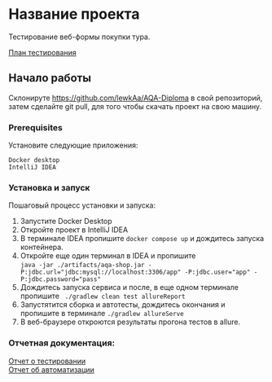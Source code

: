 # Название проекта

Тестирование веб-формы покупки тура.<br/>

[План тестирования](Docs/Plan.md)

## Начало работы

Склонируте  https://github.com/lewkAa/AQA-Diploma в свой репозиторий, <br/>
затем сделайте git pull, для того чтобы скачать проект на свою машину.

### Prerequisites
Установите следующие приложения:

```
Docker desktop
IntelliJ IDEA
```

### Установка и запуск

Пошаговый процесс установки и запуска:


1. Запустите Docker Desktop
2. Откройте проект в IntelliJ IDEA
3. В терминале IDEA пропишите ```docker compose up``` и дождитесь запуска контейнера.
4. Откройте еще один терминал в IDEA и пропишите <br/> 
```java -jar ./artifacts/aqa-shop.jar -P:jdbc.url="jdbc:mysql://localhost:3306/app" -P:jdbc.user="app" -P:jdbc.password="pass"```
5. Дождитесь запуска сервиса и после, в еще одном терминале пропишите ``` ./gradlew clean test allureReport```
6. Запустятится сборка и автотесты, дождитесь  окончания и пропишите в терминале ```./gradlew allureServe```
7. В веб-браузере откроются результаты прогона тестов в allure.



### Отчетная документация:

[Отчет о тестировании](Docs/Report.md)<br/>
[Отчет об автоматизации](Docs/Summary.md)